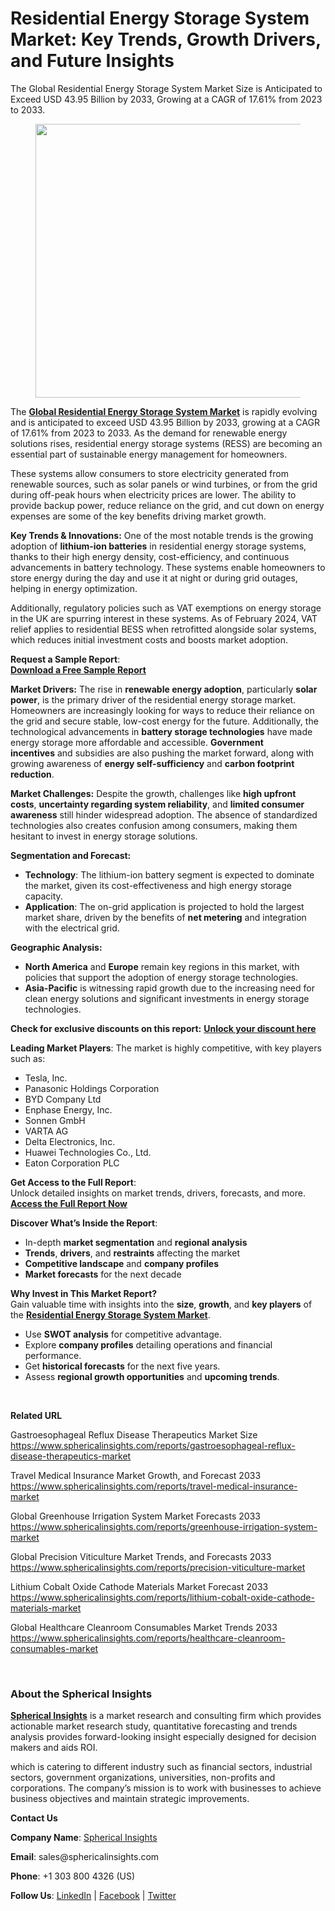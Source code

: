 <h1 id="674a" class="pw-post-title fo fp fq bf fr fs ft fu fv fw fx fy fz ga gb gc gd ge gf gg gh gi gj gk gl gm gn go gp gq bk" data-testid="storyTitle" data-selectable-paragraph="">Residential Energy Storage System Market: Key Trends, Growth Drivers, and Future Insights</h1>
<div class="eq er es et eu l">
<article>
<div class="l">
<div class="l">
<section>
<div>
<div class="fj fk fl fm fn">
<div class="ab cb">
<div class="ci bh ev ew ex ey">
<p id="bd4b" class="pw-post-body-paragraph la lb fq lc b ld le lf lg lh li lj lk ll lm ln lo lp lq lr ls lt lu lv lw lx fj bk" data-selectable-paragraph="">The Global Residential Energy Storage System Market Size is Anticipated to Exceed USD 43.95 Billion by 2033, Growing at a CAGR of 17.61% from 2023 to 2033.</p>
<figure class="mb mc md me mf mg ly lz paragraph-image">
<div class="mh mi ed mj bh mk" tabindex="0">
<div class="ly lz ma"><picture><source srcset="https://miro.medium.com/v2/resize:fit:640/format:webp/1*XtqWEdRVZNQVmBASbQPP0g.jpeg 640w, https://miro.medium.com/v2/resize:fit:720/format:webp/1*XtqWEdRVZNQVmBASbQPP0g.jpeg 720w, https://miro.medium.com/v2/resize:fit:750/format:webp/1*XtqWEdRVZNQVmBASbQPP0g.jpeg 750w, https://miro.medium.com/v2/resize:fit:786/format:webp/1*XtqWEdRVZNQVmBASbQPP0g.jpeg 786w, https://miro.medium.com/v2/resize:fit:828/format:webp/1*XtqWEdRVZNQVmBASbQPP0g.jpeg 828w, https://miro.medium.com/v2/resize:fit:1100/format:webp/1*XtqWEdRVZNQVmBASbQPP0g.jpeg 1100w, https://miro.medium.com/v2/resize:fit:1400/format:webp/1*XtqWEdRVZNQVmBASbQPP0g.jpeg 1400w" type="image/webp" sizes="(min-resolution: 4dppx) and (max-width: 700px) 50vw, (-webkit-min-device-pixel-ratio: 4) and (max-width: 700px) 50vw, (min-resolution: 3dppx) and (max-width: 700px) 67vw, (-webkit-min-device-pixel-ratio: 3) and (max-width: 700px) 65vw, (min-resolution: 2.5dppx) and (max-width: 700px) 80vw, (-webkit-min-device-pixel-ratio: 2.5) and (max-width: 700px) 80vw, (min-resolution: 2dppx) and (max-width: 700px) 100vw, (-webkit-min-device-pixel-ratio: 2) and (max-width: 700px) 100vw, 700px" /><source srcset="https://miro.medium.com/v2/resize:fit:640/1*XtqWEdRVZNQVmBASbQPP0g.jpeg 640w, https://miro.medium.com/v2/resize:fit:720/1*XtqWEdRVZNQVmBASbQPP0g.jpeg 720w, https://miro.medium.com/v2/resize:fit:750/1*XtqWEdRVZNQVmBASbQPP0g.jpeg 750w, https://miro.medium.com/v2/resize:fit:786/1*XtqWEdRVZNQVmBASbQPP0g.jpeg 786w, https://miro.medium.com/v2/resize:fit:828/1*XtqWEdRVZNQVmBASbQPP0g.jpeg 828w, https://miro.medium.com/v2/resize:fit:1100/1*XtqWEdRVZNQVmBASbQPP0g.jpeg 1100w, https://miro.medium.com/v2/resize:fit:1400/1*XtqWEdRVZNQVmBASbQPP0g.jpeg 1400w" sizes="(min-resolution: 4dppx) and (max-width: 700px) 50vw, (-webkit-min-device-pixel-ratio: 4) and (max-width: 700px) 50vw, (min-resolution: 3dppx) and (max-width: 700px) 67vw, (-webkit-min-device-pixel-ratio: 3) and (max-width: 700px) 65vw, (min-resolution: 2.5dppx) and (max-width: 700px) 80vw, (-webkit-min-device-pixel-ratio: 2.5) and (max-width: 700px) 80vw, (min-resolution: 2dppx) and (max-width: 700px) 100vw, (-webkit-min-device-pixel-ratio: 2) and (max-width: 700px) 100vw, 700px" data-testid="og" /><img class="bh ki ml c" src="https://miro.medium.com/v2/resize:fit:945/1*XtqWEdRVZNQVmBASbQPP0g.jpeg" alt="" width="700" height="438" /></picture></div>
</div>
</figure>
<p id="c542" class="pw-post-body-paragraph la lb fq lc b ld le lf lg lh li lj lk ll lm ln lo lp lq lr ls lt lu lv lw lx fj bk" data-selectable-paragraph="">The&nbsp;<a class="af mm" href="https://www.sphericalinsights.com/reports/residential-energy-storage-system-market" target="_blank" rel="noopener ugc nofollow"><strong class="lc fr">Global Residential Energy Storage System Market</strong></a>&nbsp;is rapidly evolving and is anticipated to exceed USD 43.95 Billion by 2033, growing at a CAGR of 17.61% from 2023 to 2033. As the demand for renewable energy solutions rises, residential energy storage systems (RESS) are becoming an essential part of sustainable energy management for homeowners.</p>
<p id="29e3" class="pw-post-body-paragraph la lb fq lc b ld le lf lg lh li lj lk ll lm ln lo lp lq lr ls lt lu lv lw lx fj bk" data-selectable-paragraph="">These systems allow consumers to store electricity generated from renewable sources, such as solar panels or wind turbines, or from the grid during off-peak hours when electricity prices are lower. The ability to provide backup power, reduce reliance on the grid, and cut down on energy expenses are some of the key benefits driving market growth.</p>
<p id="ef36" class="pw-post-body-paragraph la lb fq lc b ld le lf lg lh li lj lk ll lm ln lo lp lq lr ls lt lu lv lw lx fj bk" data-selectable-paragraph=""><strong class="lc fr">Key Trends &amp; Innovations:</strong>&nbsp;One of the most notable trends is the growing adoption of&nbsp;<strong class="lc fr">lithium-ion batteries</strong>&nbsp;in residential energy storage systems, thanks to their high energy density, cost-efficiency, and continuous advancements in battery technology. These systems enable homeowners to store energy during the day and use it at night or during grid outages, helping in energy optimization.</p>
<p id="264a" class="pw-post-body-paragraph la lb fq lc b ld le lf lg lh li lj lk ll lm ln lo lp lq lr ls lt lu lv lw lx fj bk" data-selectable-paragraph="">Additionally, regulatory policies such as VAT exemptions on energy storage in the UK are spurring interest in these systems. As of February 2024, VAT relief applies to residential BESS when retrofitted alongside solar systems, which reduces initial investment costs and boosts market adoption.</p>
<p id="9680" class="pw-post-body-paragraph la lb fq lc b ld le lf lg lh li lj lk ll lm ln lo lp lq lr ls lt lu lv lw lx fj bk" data-selectable-paragraph=""><strong class="lc fr">Request a Sample Report</strong>:<br /><a class="af mm" href="https://www.sphericalinsights.com/request-sample/6066" target="_blank" rel="noopener ugc nofollow"><strong class="lc fr">Download a Free Sample Report</strong></a></p>
<p id="c819" class="pw-post-body-paragraph la lb fq lc b ld le lf lg lh li lj lk ll lm ln lo lp lq lr ls lt lu lv lw lx fj bk" data-selectable-paragraph=""><strong class="lc fr">Market Drivers:</strong>&nbsp;The rise in&nbsp;<strong class="lc fr">renewable energy adoption</strong>, particularly&nbsp;<strong class="lc fr">solar power</strong>, is the primary driver of the residential energy storage market. Homeowners are increasingly looking for ways to reduce their reliance on the grid and secure stable, low-cost energy for the future. Additionally, the technological advancements in&nbsp;<strong class="lc fr">battery storage technologies</strong>&nbsp;have made energy storage more affordable and accessible.&nbsp;<strong class="lc fr">Government incentives</strong>&nbsp;and subsidies are also pushing the market forward, along with growing awareness of&nbsp;<strong class="lc fr">energy self-sufficiency</strong>&nbsp;and&nbsp;<strong class="lc fr">carbon footprint reduction</strong>.</p>
<p id="2674" class="pw-post-body-paragraph la lb fq lc b ld le lf lg lh li lj lk ll lm ln lo lp lq lr ls lt lu lv lw lx fj bk" data-selectable-paragraph=""><strong class="lc fr">Market Challenges:</strong>&nbsp;Despite the growth, challenges like&nbsp;<strong class="lc fr">high upfront costs</strong>,&nbsp;<strong class="lc fr">uncertainty regarding system reliability</strong>, and&nbsp;<strong class="lc fr">limited consumer awareness</strong>&nbsp;still hinder widespread adoption. The absence of standardized technologies also creates confusion among consumers, making them hesitant to invest in energy storage solutions.</p>
<p id="87fe" class="pw-post-body-paragraph la lb fq lc b ld le lf lg lh li lj lk ll lm ln lo lp lq lr ls lt lu lv lw lx fj bk" data-selectable-paragraph=""><strong class="lc fr">Segmentation and Forecast:</strong></p>
<ul class="">
<li id="0ea4" class="la lb fq lc b ld le lf lg lh li lj lk ll lm ln lo lp lq lr ls lt lu lv lw lx mn mo mp bk" data-selectable-paragraph=""><strong class="lc fr">Technology</strong>: The lithium-ion battery segment is expected to dominate the market, given its cost-effectiveness and high energy storage capacity.</li>
<li id="55c7" class="la lb fq lc b ld mq lf lg lh mr lj lk ll ms ln lo lp mt lr ls lt mu lv lw lx mn mo mp bk" data-selectable-paragraph=""><strong class="lc fr">Application</strong>: The on-grid application is projected to hold the largest market share, driven by the benefits of&nbsp;<strong class="lc fr">net metering</strong>&nbsp;and integration with the electrical grid.</li>
</ul>
<p id="c081" class="pw-post-body-paragraph la lb fq lc b ld le lf lg lh li lj lk ll lm ln lo lp lq lr ls lt lu lv lw lx fj bk" data-selectable-paragraph=""><strong class="lc fr">Geographic Analysis:</strong></p>
<ul class="">
<li id="7949" class="la lb fq lc b ld le lf lg lh li lj lk ll lm ln lo lp lq lr ls lt lu lv lw lx mn mo mp bk" data-selectable-paragraph=""><strong class="lc fr">North America</strong>&nbsp;and&nbsp;<strong class="lc fr">Europe</strong>&nbsp;remain key regions in this market, with policies that support the adoption of energy storage technologies.</li>
<li id="93fc" class="la lb fq lc b ld mq lf lg lh mr lj lk ll ms ln lo lp mt lr ls lt mu lv lw lx mn mo mp bk" data-selectable-paragraph=""><strong class="lc fr">Asia-Pacific</strong>&nbsp;is witnessing rapid growth due to the increasing need for clean energy solutions and significant investments in energy storage technologies.</li>
</ul>
<p id="d433" class="pw-post-body-paragraph la lb fq lc b ld le lf lg lh li lj lk ll lm ln lo lp lq lr ls lt lu lv lw lx fj bk" data-selectable-paragraph=""><strong class="lc fr">Check for exclusive discounts on this report:</strong>&nbsp;<a class="af mm" href="https://www.sphericalinsights.com/request-discount/6066" target="_blank" rel="noopener ugc nofollow"><strong class="lc fr">Unlock your discount here</strong></a></p>
<p id="0cd7" class="pw-post-body-paragraph la lb fq lc b ld le lf lg lh li lj lk ll lm ln lo lp lq lr ls lt lu lv lw lx fj bk" data-selectable-paragraph=""><strong class="lc fr">Leading Market Players</strong>: The market is highly competitive, with key players such as:</p>
<ul class="">
<li id="0486" class="la lb fq lc b ld le lf lg lh li lj lk ll lm ln lo lp lq lr ls lt lu lv lw lx mn mo mp bk" data-selectable-paragraph="">Tesla, Inc.</li>
<li id="0640" class="la lb fq lc b ld mq lf lg lh mr lj lk ll ms ln lo lp mt lr ls lt mu lv lw lx mn mo mp bk" data-selectable-paragraph="">Panasonic Holdings Corporation</li>
<li id="ce0b" class="la lb fq lc b ld mq lf lg lh mr lj lk ll ms ln lo lp mt lr ls lt mu lv lw lx mn mo mp bk" data-selectable-paragraph="">BYD Company Ltd</li>
<li id="ffe5" class="la lb fq lc b ld mq lf lg lh mr lj lk ll ms ln lo lp mt lr ls lt mu lv lw lx mn mo mp bk" data-selectable-paragraph="">Enphase Energy, Inc.</li>
<li id="5c06" class="la lb fq lc b ld mq lf lg lh mr lj lk ll ms ln lo lp mt lr ls lt mu lv lw lx mn mo mp bk" data-selectable-paragraph="">Sonnen GmbH</li>
<li id="97ac" class="la lb fq lc b ld mq lf lg lh mr lj lk ll ms ln lo lp mt lr ls lt mu lv lw lx mn mo mp bk" data-selectable-paragraph="">VARTA AG</li>
<li id="f3c6" class="la lb fq lc b ld mq lf lg lh mr lj lk ll ms ln lo lp mt lr ls lt mu lv lw lx mn mo mp bk" data-selectable-paragraph="">Delta Electronics, Inc.</li>
<li id="9ad5" class="la lb fq lc b ld mq lf lg lh mr lj lk ll ms ln lo lp mt lr ls lt mu lv lw lx mn mo mp bk" data-selectable-paragraph="">Huawei Technologies Co., Ltd.</li>
<li id="7305" class="la lb fq lc b ld mq lf lg lh mr lj lk ll ms ln lo lp mt lr ls lt mu lv lw lx mn mo mp bk" data-selectable-paragraph="">Eaton Corporation PLC</li>
</ul>
<p id="5d04" class="pw-post-body-paragraph la lb fq lc b ld le lf lg lh li lj lk ll lm ln lo lp lq lr ls lt lu lv lw lx fj bk" data-selectable-paragraph=""><strong class="lc fr">Get Access to the Full Report</strong>:<br />Unlock detailed insights on market trends, drivers, forecasts, and more.<br /><a class="af mm" href="https://www.sphericalinsights.com/reports/residential-energy-storage-system-market" target="_blank" rel="noopener ugc nofollow"><strong class="lc fr">Access the Full Report Now</strong></a></p>
<p id="5c7f" class="pw-post-body-paragraph la lb fq lc b ld le lf lg lh li lj lk ll lm ln lo lp lq lr ls lt lu lv lw lx fj bk" data-selectable-paragraph=""><strong class="lc fr">Discover What&rsquo;s Inside the Report</strong>:</p>
<ul class="">
<li id="1559" class="la lb fq lc b ld le lf lg lh li lj lk ll lm ln lo lp lq lr ls lt lu lv lw lx mn mo mp bk" data-selectable-paragraph="">In-depth&nbsp;<strong class="lc fr">market segmentation</strong>&nbsp;and&nbsp;<strong class="lc fr">regional analysis</strong></li>
<li id="8ba8" class="la lb fq lc b ld mq lf lg lh mr lj lk ll ms ln lo lp mt lr ls lt mu lv lw lx mn mo mp bk" data-selectable-paragraph=""><strong class="lc fr">Trends</strong>,&nbsp;<strong class="lc fr">drivers</strong>, and&nbsp;<strong class="lc fr">restraints</strong>&nbsp;affecting the market</li>
<li id="5ffd" class="la lb fq lc b ld mq lf lg lh mr lj lk ll ms ln lo lp mt lr ls lt mu lv lw lx mn mo mp bk" data-selectable-paragraph=""><strong class="lc fr">Competitive landscape</strong>&nbsp;and&nbsp;<strong class="lc fr">company profiles</strong></li>
<li id="e2f4" class="la lb fq lc b ld mq lf lg lh mr lj lk ll ms ln lo lp mt lr ls lt mu lv lw lx mn mo mp bk" data-selectable-paragraph=""><strong class="lc fr">Market forecasts</strong>&nbsp;for the next decade</li>
</ul>
<p id="59ed" class="pw-post-body-paragraph la lb fq lc b ld le lf lg lh li lj lk ll lm ln lo lp lq lr ls lt lu lv lw lx fj bk" data-selectable-paragraph=""><strong class="lc fr">Why Invest in This Market Report?</strong><br />Gain valuable time with insights into the&nbsp;<strong class="lc fr">size</strong>,&nbsp;<strong class="lc fr">growth</strong>, and&nbsp;<strong class="lc fr">key players</strong>&nbsp;of the&nbsp;<a class="af mm" href="https://www.sphericalinsights.com/reports/residential-energy-storage-system-market" target="_blank" rel="noopener ugc nofollow"><strong class="lc fr">Residential Energy Storage System Market</strong></a>.</p>
<ul class="">
<li id="ba84" class="la lb fq lc b ld le lf lg lh li lj lk ll lm ln lo lp lq lr ls lt lu lv lw lx mn mo mp bk" data-selectable-paragraph="">Use&nbsp;<strong class="lc fr">SWOT analysis</strong>&nbsp;for competitive advantage.</li>
<li id="911c" class="la lb fq lc b ld mq lf lg lh mr lj lk ll ms ln lo lp mt lr ls lt mu lv lw lx mn mo mp bk" data-selectable-paragraph="">Explore&nbsp;<strong class="lc fr">company profiles</strong>&nbsp;detailing operations and financial performance.</li>
<li id="9595" class="la lb fq lc b ld mq lf lg lh mr lj lk ll ms ln lo lp mt lr ls lt mu lv lw lx mn mo mp bk" data-selectable-paragraph="">Get&nbsp;<strong class="lc fr">historical forecasts</strong>&nbsp;for the next five years.</li>
<li id="c868" class="la lb fq lc b ld mq lf lg lh mr lj lk ll ms ln lo lp mt lr ls lt mu lv lw lx mn mo mp bk" data-selectable-paragraph="">Assess&nbsp;<strong class="lc fr">regional growth opportunities</strong>&nbsp;and&nbsp;<strong class="lc fr">upcoming trends</strong>.</li>
</ul>
</div>
</div>
</div>
<div class="ab cb mv mw mx my">&nbsp;</div>
<div class="fj fk fl fm fn">
<div class="ab cb">
<div class="ci bh ev ew ex ey">
<p id="e6c2" class="pw-post-body-paragraph la lb fq lc b ld le lf lg lh li lj lk ll lm ln lo lp lq lr ls lt lu lv lw lx fj bk" data-selectable-paragraph=""><strong class="lc fr">Related URL</strong></p>
<p id="20e5" class="pw-post-body-paragraph la lb fq lc b ld le lf lg lh li lj lk ll lm ln lo lp lq lr ls lt lu lv lw lx fj bk" data-selectable-paragraph="">Gastroesophageal Reflux Disease Therapeutics Market Size<br /><a class="af mm" href="https://www.sphericalinsights.com/reports/gastroesophageal-reflux-disease-therapeutics-market" target="_blank" rel="noopener ugc nofollow">https://www.sphericalinsights.com/reports/gastroesophageal-reflux-disease-therapeutics-market</a></p>
<p id="8850" class="pw-post-body-paragraph la lb fq lc b ld le lf lg lh li lj lk ll lm ln lo lp lq lr ls lt lu lv lw lx fj bk" data-selectable-paragraph="">Travel Medical Insurance Market Growth, and Forecast 2033<br /><a class="af mm" href="https://www.sphericalinsights.com/reports/travel-medical-insurance-market" target="_blank" rel="noopener ugc nofollow">https://www.sphericalinsights.com/reports/travel-medical-insurance-market</a></p>
<p id="f487" class="pw-post-body-paragraph la lb fq lc b ld le lf lg lh li lj lk ll lm ln lo lp lq lr ls lt lu lv lw lx fj bk" data-selectable-paragraph="">Global Greenhouse Irrigation System Market Forecasts 2033<br /><a class="af mm" href="https://www.sphericalinsights.com/reports/greenhouse-irrigation-system-market" target="_blank" rel="noopener ugc nofollow">https://www.sphericalinsights.com/reports/greenhouse-irrigation-system-market</a></p>
<p id="1968" class="pw-post-body-paragraph la lb fq lc b ld le lf lg lh li lj lk ll lm ln lo lp lq lr ls lt lu lv lw lx fj bk" data-selectable-paragraph="">Global Precision Viticulture Market Trends, and Forecasts 2033<br /><a class="af mm" href="https://www.sphericalinsights.com/reports/precision-viticulture-market" target="_blank" rel="noopener ugc nofollow">https://www.sphericalinsights.com/reports/precision-viticulture-market</a></p>
<p id="c923" class="pw-post-body-paragraph la lb fq lc b ld le lf lg lh li lj lk ll lm ln lo lp lq lr ls lt lu lv lw lx fj bk" data-selectable-paragraph="">Lithium Cobalt Oxide Cathode Materials Market Forecast 2033<br /><a class="af mm" href="https://www.sphericalinsights.com/reports/lithium-cobalt-oxide-cathode-materials-market" target="_blank" rel="noopener ugc nofollow">https://www.sphericalinsights.com/reports/lithium-cobalt-oxide-cathode-materials-market</a></p>
<p id="c003" class="pw-post-body-paragraph la lb fq lc b ld le lf lg lh li lj lk ll lm ln lo lp lq lr ls lt lu lv lw lx fj bk" data-selectable-paragraph="">Global Healthcare Cleanroom Consumables Market Trends 2033<br /><a class="af mm" href="https://www.sphericalinsights.com/reports/healthcare-cleanroom-consumables-market" target="_blank" rel="noopener ugc nofollow">https://www.sphericalinsights.com/reports/healthcare-cleanroom-consumables-market</a></p>
</div>
</div>
</div>
<div class="ab cb mv mw mx my">&nbsp;</div>
<div class="fj fk fl fm fn">
<div class="ab cb">
<div class="ci bh ev ew ex ey">
<h1 id="8128" class="nd ne fq bf nf ng nh ni nj nk nl nm nn no np nq nr ns nt nu nv nw nx ny nz oa bk" data-selectable-paragraph="">About the Spherical Insights</h1>
<p id="8962" class="pw-post-body-paragraph la lb fq lc b ld ob lf lg lh oc lj lk ll od ln lo lp oe lr ls lt of lv lw lx fj bk" data-selectable-paragraph=""><a class="af mm" href="https://www.sphericalinsights.com/" target="_blank" rel="noopener ugc nofollow"><strong class="lc fr">Spherical Insights</strong></a>&nbsp;is a market research and consulting firm which provides actionable market research study, quantitative forecasting and trends analysis provides forward-looking insight especially designed for decision makers and aids ROI.</p>
<p id="bce2" class="pw-post-body-paragraph la lb fq lc b ld le lf lg lh li lj lk ll lm ln lo lp lq lr ls lt lu lv lw lx fj bk" data-selectable-paragraph="">which is catering to different industry such as financial sectors, industrial sectors, government organizations, universities, non-profits and corporations. The company&rsquo;s mission is to work with businesses to achieve business objectives and maintain strategic improvements.</p>
<p id="8c2e" class="pw-post-body-paragraph la lb fq lc b ld le lf lg lh li lj lk ll lm ln lo lp lq lr ls lt lu lv lw lx fj bk" data-selectable-paragraph=""><strong class="lc fr">Contact Us</strong></p>
<p id="b54c" class="pw-post-body-paragraph la lb fq lc b ld le lf lg lh li lj lk ll lm ln lo lp lq lr ls lt lu lv lw lx fj bk" data-selectable-paragraph=""><strong class="lc fr">Company Name</strong>:&nbsp;<a class="af mm" href="https://www.sphericalinsights.com/" target="_blank" rel="noopener ugc nofollow">Spherical Insights</a></p>
<p id="3392" class="pw-post-body-paragraph la lb fq lc b ld le lf lg lh li lj lk ll lm ln lo lp lq lr ls lt lu lv lw lx fj bk" data-selectable-paragraph=""><strong class="lc fr">Email</strong>: sales@sphericalinsights.com</p>
<p id="34b6" class="pw-post-body-paragraph la lb fq lc b ld le lf lg lh li lj lk ll lm ln lo lp lq lr ls lt lu lv lw lx fj bk" data-selectable-paragraph=""><strong class="lc fr">Phone</strong>: +1 303 800 4326 (US)</p>
<p id="84f9" class="pw-post-body-paragraph la lb fq lc b ld le lf lg lh li lj lk ll lm ln lo lp lq lr ls lt lu lv lw lx fj bk" data-selectable-paragraph=""><strong class="lc fr">Follow Us</strong>:&nbsp;<a class="af mm" href="https://www.linkedin.com/company/spherical-insight/" target="_blank" rel="noopener ugc nofollow">LinkedIn</a>&nbsp;|&nbsp;<a class="af mm" href="https://www.facebook.com/sphericalinsights22" target="_blank" rel="noopener ugc nofollow">Facebook</a>&nbsp;|&nbsp;<a class="af mm" href="https://twitter.com/SInsights_US" target="_blank" rel="noopener ugc nofollow">Twitter</a></p>
</div>
</div>
</div>
</div>
</section>
</div>
</div>
</article>
</div>
<div class="l">&nbsp;</div>
<footer class="og oh oi oj ok ab q ol om c">
<div class="l ae">&nbsp;</div>
</footer>
<div class="ou l">&nbsp;</div>

